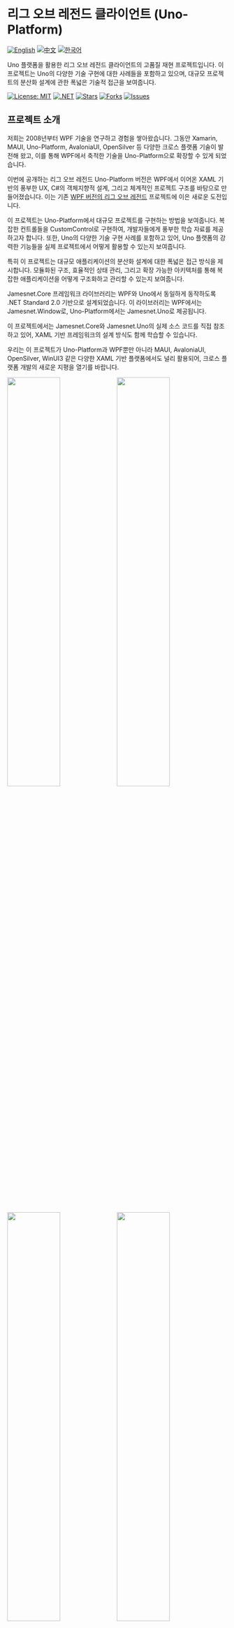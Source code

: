 # 리그 오브 레전드 클라이언트 (Uno-Platform)

[![English](https://img.shields.io/badge/docs-English-blue.svg)](README.md) [![中文](https://img.shields.io/badge/docs-中文-red.svg)](README.zh-CN.md) [![한국어](https://img.shields.io/badge/docs-한국어-green.svg)](README.ko.md)

Uno 플랫폼을 활용한 리그 오브 레전드 클라이언트의 고품질 재현 프로젝트입니다. 이 프로젝트는 Uno의 다양한 기술 구현에 대한 사례들을 포함하고 있으며, 대규모 프로젝트의 분산화 설계에 관한 폭넓은 기술적 접근을 보여줍니다.

[![License: MIT](https://img.shields.io/badge/License-MIT-yellow.svg)](https://opensource.org/licenses/MIT)
[![.NET](https://img.shields.io/badge/.NET-8.0-blue.svg)](https://dotnet.microsoft.com/download)
[![Stars](https://img.shields.io/github/stars/jamesnetgroup/leagueoflegends-uno.svg)](https://github.com/jamesnetgroup/leagueoflegends-uno/stargazers)
[![Forks](https://img.shields.io/github/forks/jamesnetgroup/leagueoflegends-uno.svg)](https://github.com/jamesnetgroup/leagueoflegends-uno/network/members)
[![Issues](https://img.shields.io/github/issues/jamesnetgroup/leagueoflegends-uno.svg)](https://github.com/jamesnetgroup/leagueoflegends-uno/issues)

## 프로젝트 소개

저희는 2008년부터 WPF 기술을 연구하고 경험을 쌓아왔습니다. 그동안 Xamarin, MAUI, Uno-Platform, AvaloniaUI, OpenSilver 등 다양한 크로스 플랫폼 기술이 발전해 왔고, 이를 통해 WPF에서 축적한 기술을 Uno-Platform으로 확장할 수 있게 되었습니다.

이번에 공개하는 리그 오브 레전드 Uno-Platform 버전은 WPF에서 이어온 XAML 기반의 풍부한 UX, C#의 객체지향적 설계, 그리고 체계적인 프로젝트 구조를 바탕으로 만들어졌습니다. 이는 기존 [WPF 버전의 리그 오브 레전드](https://github.com/jamesnetgorup/leagueoflegends-wpf) 프로젝트에 이은 새로운 도전입니다.

이 프로젝트는 Uno-Platform에서 대규모 프로젝트를 구현하는 방법을 보여줍니다. 복잡한 컨트롤들을 CustomControl로 구현하여, 개발자들에게 풍부한 학습 자료를 제공하고자 합니다. 또한, Uno의 다양한 기술 구현 사례를 포함하고 있어, Uno 플랫폼의 강력한 기능들을 실제 프로젝트에서 어떻게 활용할 수 있는지 보여줍니다.

특히 이 프로젝트는 대규모 애플리케이션의 분산화 설계에 대한 폭넓은 접근 방식을 제시합니다. 모듈화된 구조, 효율적인 상태 관리, 그리고 확장 가능한 아키텍처를 통해 복잡한 애플리케이션을 어떻게 구조화하고 관리할 수 있는지 보여줍니다.

Jamesnet.Core 프레임워크 라이브러리는 WPF와 Uno에서 동일하게 동작하도록 .NET Standard 2.0 기반으로 설계되었습니다. 이 라이브러리는 WPF에서는 Jamesnet.Window로, Uno-Platform에서는 Jamesnet.Uno로 제공됩니다.

이 프로젝트에서는 Jamesnet.Core와 Jamesnet.Uno의 실제 소스 코드를 직접 참조하고 있어, XAML 기반 프레임워크의 설계 방식도 함께 학습할 수 있습니다.

우리는 이 프로젝트가 Uno-Platform과 WPF뿐만 아니라 MAUI, AvaloniaUI, OpenSilver, WinUI3 같은 다양한 XAML 기반 플랫폼에서도 널리 활용되어, 크로스 플랫폼 개발의 새로운 지평을 열기를 바랍니다.

<img src="https://github.com/user-attachments/assets/3bc0d881-577e-4aa2-8802-698169d701a5" width="49%"/>
<img src="https://github.com/user-attachments/assets/d3b13869-d0f8-457d-90d9-5a637c500b4a" width="49%"/>
<img src="https://github.com/user-attachments/assets/45920f83-41b9-4924-8e92-86123d15a2a4" width="49%"/>
<img src="https://github.com/user-attachments/assets/4e41c4af-1a98-48b0-9c44-05ac48f0430e" width="49%"/>
<img src="https://github.com/user-attachments/assets/78415f9d-732c-4940-881c-beed7a6e9620" width="49%"/>
<img src="https://github.com/user-attachments/assets/b376f4ed-4ffd-4528-b1cc-6b0483f442e1" width="49%"/>
<img src="https://github.com/user-attachments/assets/3bc0d881-577e-4aa2-8802-698169d701a5" width="49%"/>
<img src="https://github.com/user-attachments/assets/0cedb504-2f27-43b8-87ed-34e85f1d7b83" width="49%"/>
<img src="https://github.com/user-attachments/assets/f5e80933-9d18-47c1-81c6-eb55a680972a" width="49%"/>
<img src="https://github.com/user-attachments/assets/d8aa51d5-c6e1-4a9a-95f8-e20a7c6f9f91" width="49%"/>
<img src="https://github.com/user-attachments/assets/c2cc6c22-8345-4333-83a2-61ab08883652" width="49%"/>
<img src="https://github.com/user-attachments/assets/fd6aa0ca-14c1-4446-b6cb-2617bc15b373" width="49%"/>
<img src="https://github.com/user-attachments/assets/be84fe63-4fb5-4a6c-a537-9907b88e648b" width="49%"/>
<img src="https://github.com/user-attachments/assets/24db2d8b-b839-42b2-be8a-2fc6266dad77" width="49%"/>
<img src="https://github.com/user-attachments/assets/642ccf0d-f2df-4adc-bb87-b1246cbda0b7" width="49%"/>
<img src="https://github.com/user-attachments/assets/bece2bfd-1bb9-436e-b928-929d3706398c" width="49%"/>

## 지원 플랫폼

이 프로젝트는 다음 플랫폼을 지원합니다:

- **데스크톱**: Windows, macOS, Linux에서 네이티브 애플리케이션으로 실행
- **Blazor WebAssembly**: 웹 브라우저에서 WebAssembly 기술을 통해 실행 (현재 개발 중)

참고: 현재 이 애플리케이션은 데스크톱 환경을 중심으로 개발되었습니다. Blazor 지원은 아직 완벽하지 않으며, 향후 업데이트를 통해 제공될 예정입니다. 자세한 내용은 아래의 로드맵을 참고해 주세요.

## 실행 방법

이 저장소를 클론하면 기본적으로 .NET 8.0 데스크톱 환경으로 설정되어 있습니다. Windows, macOS, Linux 어느 환경에서든 Visual Studio 2022나 JetBrains Rider를 사용해 바로 빌드하고 실행할 수 있습니다.

이 애플리케이션은 Uno-Platform을 기반으로 하지만, 주로 데스크톱 환경을 위해 설계되었습니다. 하나의 소스 코드로 Windows, macOS, Linux에서 모두 동작하는 단일 프로그램을 만들 수 있습니다.

### 데스크톱용 설정:

프로젝트 파일에서 다음과 같이 설정되어 있습니다. 필요에 따라 .NET 버전을 조정할 수 있습니다.

```xml
<Project Sdk="Uno.Sdk">
  <PropertyGroup>
    <TargetFrameworks>net8.0-desktop</TargetFrameworks>
  </PropertyGroup>
</Project>
```

'net8.0-desktop'은 Skia 라이브러리를 기반으로 하며, Windows, macOS, Linux를 모두 지원합니다.

### Blazor WebAssembly용 설정:

> 주의: 현재 Blazor 지원은 개발 중입니다. 향후 업데이트를 통해 Blazor 지원 및 웹 호스팅 기능이 추가될 예정입니다.

```xml
<Project Sdk="Uno.Sdk">
  <PropertyGroup>
    <TargetFrameworks>net8.0-browserwasm;</TargetFrameworks>
  </PropertyGroup>
</Project>
```

Blazor 지원에 관심 있는 분들의 기여를 환영합니다!

## 프로젝트에 기여하기

여러분의 기여를 환영합니다! 자유롭게 Pull Request를 제출해 주세요.

## 라이선스

이 프로젝트는 MIT 라이선스를 따릅니다. 자세한 내용은 [LICENSE](LICENSE) 파일을 참조하세요.

## 개발 로드맵
앞으로 개발이 필요한 항목들입니다. 누구나 이 작업에 참여하고 기여할 수 있습니다. 여러분의 의견과 참여를 기다립니다!

- [ ] Foreground에 GradientBrush 적용 (참고: https://platform.uno/docs/articles/features/shapes-and-brushes.html)
- [ ] TextBox의 CaretBrush 색상 변경
- [ ] TextBox CustomControl 개선
- [ ] ScrollViewer CustomControl 개선
- [ ] 뷰 의존성 주입 과정에서 메인 윈도우 위치 변경 시 뷰 좌표 갱신 문제 해결
- [ ] DependencyProperty의 OnApplyTemplate 이전 Callback 처리 타이밍 개선
- [ ] 다국어 지원 추가
- [ ] 다중 테마 지원 구현
- [ ] Blazor 지원을 위한 호환성 개선
- [ ] WPF/Uno, AvaloniaUI, OpenSilver 등 크로스 플랫폼 프레임워크 통합 (Jamesnet.Core 활용)

